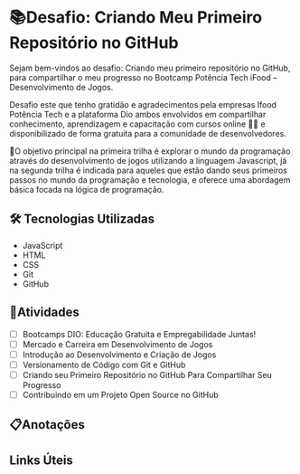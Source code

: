  # :books:Desafio: Criando Meu Primeiro Repositório no GitHub 

 Sejam bem-vindos ao desafio: Criando meu primeiro repositório no GitHub, para compartilhar o meu progresso no Bootcamp Potência Tech iFood – Desenvolvimento de Jogos.

Desafio este que tenho gratidão e agradecimentos pela empresas Ifood Potência Tech e a plataforma Dio ambos  envolvidos em compartilhar conhecimento, aprendizagem e capacitação com cursos online 💛🧡 e disponibilizado de forma gratuita para a comunidade de desenvolvedores.

💎O objetivo principal   na primeira trilha é explorar o mundo da programação através do desenvolvimento de jogos utilizando a linguagem Javascript, já na segunda trilha é indicada para aqueles que estão dando seus primeiros passos no mundo da programação e tecnologia, e oferece uma abordagem básica focada na lógica de programação.

## 🛠 Tecnologias Utilizadas
- JavaScript
- HTML
- CSS
- Git
- GitHub
## :bookmark_tabs:Atividades
- [ ] Bootcamps DIO: Educação Gratuita e Empregabilidade Juntas!
- [ ] Mercado e Carreira em Desenvolvimento de Jogos
- [ ] Introdução ao Desenvolvimento e Criação de Jogos
- [ ] Versionamento de Código com Git e GitHub
- [ ] Criando seu Primeiro Repositório no GitHub Para Compartilhar Seu Progresso
- [ ] Contribuindo em um Projeto Open Source no GitHub

## **📋Anotações** 

## Links Úteis







  





